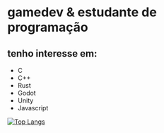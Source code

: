 # gamedev & estudante de programação

## tenho interesse em:
- C
- C++
- Rust
- Godot
- Unity
- Javascript

[![Top Langs](https://github-readme-stats-git-masterrstaa-rickstaa.vercel.app/api/top-langs/?username=kraschowetz&show_icons=true&thme=gruvbox)](https://github.com/anuraghazra/github-readme-stats)
